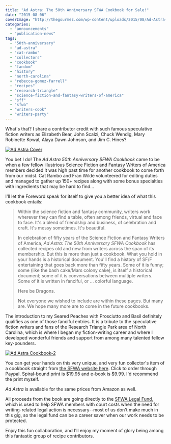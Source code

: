 ```yaml
---
title: "Ad Astra: The 50th Anniversary SFWA Cookbook for Sale!"
date: "2015-08-06"
coverImage: "http://thegourmez.com/wp-content/uploads/2015/08/Ad-Astra-Cover.jpg"
categories: 
  - "announcements"
  - "publication-news"
tags: 
  - "50th-anniversary"
  - "ad-astra"
  - "cat-rambo"
  - "collectors"
  - "cookbook"
  - "fandom"
  - "history"
  - "north-carolina"
  - "rebecca-gomez-farrell"
  - "recipes"
  - "research-triangle"
  - "science-fiction-and-fantasy-writers-of-america"
  - "sff"
  - "sfwa"
  - "writers-cook"
  - "writers-party"
---
```


What's that? I share a contributor credit with such famous speculative fiction writers as Elizabeth Bear, John Scalzi, Chuck Wendig, Mary Robinette Kowal, Alaya Dawn Johnson, and Jim C. Hines?

[![Ad Astra Cover](images/Ad-Astra-Cover-372x500.jpg)](http://thegourmez.com/wp-content/uploads/2015/08/Ad-Astra-Cover.jpg)

You bet I do! The _Ad Astra 50th Anniversary SFWA Cookbook_ came to be when a few fellow illustrious Science Fiction and Fantasy Writers of America members decided it was high past time for another cookbook to come forth from our midst. Cat Rambo and Fran Wilde volunteered for editing duties and managed to gather up 150+ recipes along with some bonus specialties with ingredients that may be hard to find...

I'll let the Foreword speak for itself to give you a better idea of what this cookbook entails:

> Within the science fiction and fantasy community, writers work wherever they can find a table, often among friends, virtual and face to face. It's a blend of friendship and business, of celebration and craft. It's messy sometimes. It's beautiful.
> 
> In celebration of fifty years of the Science Fiction and Fantasy Writers of America, _Ad Astra: The 50th Anniversary SFWA Cookbook_ has collected recipes old and new from writers across the span of its membership. But this is more than just a cookbook. What you hold in your hands is a historical document. You'll find a history of SF/F entertaining that goes back more than fifty years. Some of it is funny; some (like the bash cake/Mars colony cake), is itself a historical document; some of it is conversations between multiple writers. Some of it is written in fanciful, or ... colorful language.
> 
> Here be Dragons.
> 
> Not everyone we wished to include are within these pages. But many are. We hope many more are to come in the future cookbooks.

The introduction to my Seared Peaches with Prosciutto and Basil definitely qualifies as one of those fanciful entries. It is a tribute to the speculative fiction writers and fans of the Research Triangle Park area of North Carolina, which is where I began my fiction-writing career and where I developed wonderful friends and support from among many talented fellow key-pounders.

[![Ad Astra Cookbook-2](images/Ad-Astra-Cookbook-2-1024x759.jpg)](http://thegourmez.com/wp-content/uploads/2015/08/Ad-Astra-Cookbook-2.jpg)

You can get your hands on this very unique, and very fun collector's item of a cookbook straight from [the SFWA website here](https://www.sfwa.org/sfwa-publications/preorder-your-sfwa-cookbook-now/). Click to order through Paypal. Spiral-bound print is $19.95 and e-book is $9.99. I'd recommend the print myself.

_Ad Astra_ is available for the same prices from Amazon as well.

All proceeds from the book are going directly to the [SFWA Legal Fund,](https://www.sfwa.org/about/benevolent-funds/legal-fund/) which is used to help SFWA members with court costs when the need for writing-related legal action is necessary--most of us don't make much in this gig, so the legal fund can be a career saver when our work needs to be protected.

Enjoy this fun collaboration, and I'll enjoy my moment of glory being among this fantastic group of recipe contributors.
